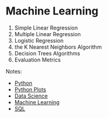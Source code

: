 # Machine Learning

1. Simple Linear Regression
2. Multiple Linear Regression
3. Logistic Regression
4. the K Nearest Neighbors Algorithm
5. Decision Trees Algorithms
6. Evaluation Metrics

Notes:
* [Python](https://www.evernote.com/shard/s467/sh/ada7d7c3-ca3a-a4e3-2495-d708c2039cbc/YQE9K4UEF4WZRGYLXrJKKQ5HiOJi-kMTzTcyqytFzInuyFltk0NmGOQADQ)
* [Python Plots](https://www.evernote.com/shard/s467/sh/5b8617fc-a669-e8dc-f62f-03f1c2297e71/xMvPzT161CdG2DcJk7BU0GBzxzLwcLeOanE6HFROj1E5glHAoeDXbKrRfQ)
* [Data Science](https://www.evernote.com/shard/s467/sh/68cacfbc-ae69-6028-a49a-c01cbd2c8b99/qdBXVtrNqrFwMFR6L4c8OOirOd8P4-KtZdJA-KQDPQjhxEr10Pud0cpX8A)
* [Machine Learning](https://www.evernote.com/shard/s467/sh/37757da6-504d-446b-4ea2-6b53a5b9857e/q4jTtyuily2qBJsjNRyvVikapfaxxsCdZDBRBXUsvBzAuQsVqrw8hZeGjQ)
* [SQL](https://www.evernote.com/shard/s467/sh/21cd72a4-330b-47a0-4383-42f492616925/WCLjJnoXwZh6hzdGQyPOXiCdSnGM3YxW1j7oK35n1omM7nevUABrtdWmXw)
